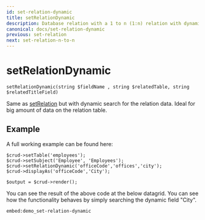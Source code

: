 ```yaml
---
id: set-relation-dynamic
title: setRelationDynamic
description: Database relation with a 1 to n (1:n) relation with dynamic search.
canonical: docs/set-relation-dynamic
previous: set-relation
next: set-relation-n-to-n
---
```


# setRelationDynamic
<pre><code class="language-php">setRelationDynamic(string $fieldName , string $relatedTable, string $relatedTitleField)</code></pre>

Same as [setRelation](/v3.x/docs/set-relation) but with dynamic search for the relation data. Ideal for big amount of data on the relation table.

## Example

A full working example can be found here:
<pre><code class="language-php">$crud-&gt;setTable('employees');
$crud-&gt;setSubject('Employee', 'Employees');
$crud-&gt;setRelationDynamic('officeCode','offices','city');
$crud-&gt;displayAs('officeCode','City');

$output = $crud-&gt;render();</code></pre>
You can see the result of the above code at the below datagrid. You can see how the functionality behaves by simply
searching the dynamic field "City".


`embed:demo_set-relation-dynamic`